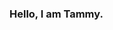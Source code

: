 ### Hello, I am Tammy.






<!--
https://github.com/anuraghazra/github-readme-stats
[![Top Langs](https://github-readme-stats.vercel.app/api/top-langs/?username=ThamirysOlv&layout=compact&theme=gruvbox&show_icons=true&count_private=true)](https://github.com/anuraghazra/github-readme-stats)


**ThamirysOlv/ThamirysOlv** is a ✨ _special_ ✨ repository because its `README.md` (this file) appears on your GitHub profile.

Here are some ideas to get you started:

- 🔭 I’m currently working on ...
- 🌱 I’m currently learning ...
- 👯 I’m looking to collaborate on ...
- 🤔 I’m looking for help with ...
- 💬 Ask me about ...
- 📫 How to reach me: ...
- 😄 Pronouns: ...
- ⚡ Fun fact: ...
-->
